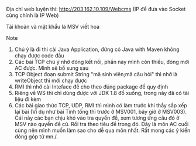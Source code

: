 Địa chỉ web luyện thi: http://203.162.10.109/Webcms (IP để đưa vào Socket cũng chính là IP Web)

Tài khoản và mật khẩu là MSV viết hoa

Note

1. Chú ý là đi thi cài Java Application, đừng có Java with Maven không chạy được code đâu
2. Các bài TCP chú ý nhớ đóng kết nối, phần này mình còn thiếu, đóng mới AC được. Mình sẽ bổ sung sau
3. TCP Object đoạn submit String "mã sinh viên;mã câu hỏi" thì nhớ là writeObject thì mới chạy được
4. RMI thì nhớ cài Inteface đề cho theo đúng package đề quy định
5. Riêng về WS thì chỉ dùng được với JDK 1.8 đổ xuống, trong này đã có tài liệu đi kèm
6. Các bài giao thức TCP, UDP, RMI thì mình có làm trước khi thầy sắp xếp lại bài (Ví dụ như bài Tính tổng thì trước ở MSV001, bây giờ ở MSV003). Cái này các bạn chịu khó vào tra quyển đề, xem tương ứng câu đó ở MSV nào quyển đề cũ. Rồi tra theo tiêu đề trong đó.
Đây là môn AC cuối cùng nên mình muốn làm sao cho dễ qua môn nhất. Rất mong các ý kiến đóng góp từ mn./.
